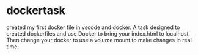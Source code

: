 # dockertask

created my first docker file in vscode and docker. A task designed to created dockerfiles and use Docker to bring your index.html to localhost. 
Then change your docker to use a volume mount to make changes in real time.

